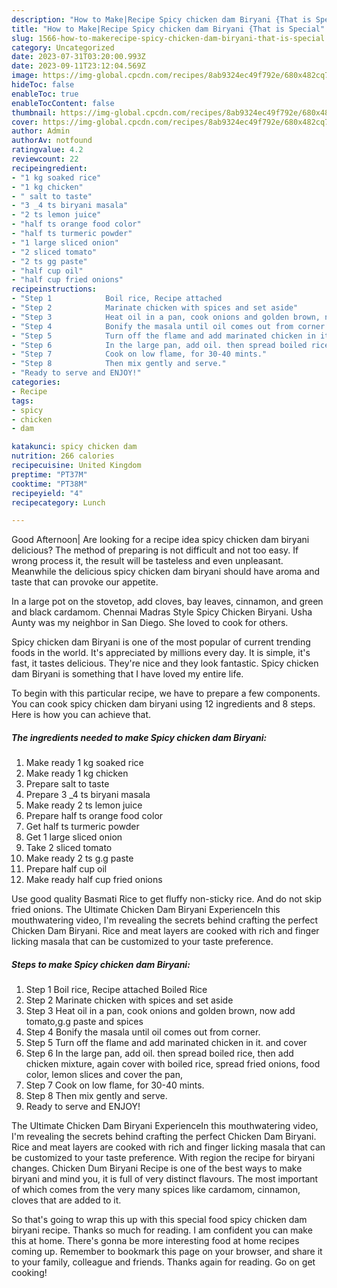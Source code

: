```yaml
---
description: "How to Make|Recipe Spicy chicken dam Biryani {That is Special"
title: "How to Make|Recipe Spicy chicken dam Biryani {That is Special"
slug: 1566-how-to-makerecipe-spicy-chicken-dam-biryani-that-is-special
category: Uncategorized
date: 2023-07-31T03:20:00.993Z
date: 2023-09-11T23:12:04.569Z
image: https://img-global.cpcdn.com/recipes/8ab9324ec49f792e/680x482cq70/spicy-chicken-dam-biryani-recipe-main-photo.jpg
hideToc: false
enableToc: true
enableTocContent: false
thumbnail: https://img-global.cpcdn.com/recipes/8ab9324ec49f792e/680x482cq70/spicy-chicken-dam-biryani-recipe-main-photo.jpg
cover: https://img-global.cpcdn.com/recipes/8ab9324ec49f792e/680x482cq70/spicy-chicken-dam-biryani-recipe-main-photo.jpg
author: Admin
authorAv: notfound
ratingvalue: 4.2
reviewcount: 22
recipeingredient:
- "1 kg soaked rice"
- "1 kg chicken"
- " salt to taste"
- "3 _4 ts biryani masala"
- "2 ts lemon juice"
- "half ts orange food color"
- "half ts turmeric powder"
- "1 large sliced onion"
- "2 sliced tomato"
- "2 ts gg paste"
- "half cup oil"
- "half cup fried onions"
recipeinstructions:
- "Step 1            Boil rice, Recipe attached                                Boiled Rice"
- "Step 2            Marinate chicken with spices and set aside"
- "Step 3            Heat oil in a pan, cook onions and golden brown, now add tomato,g.g paste and spices"
- "Step 4            Bonify the masala until oil comes out from corner."
- "Step 5            Turn off the flame and add marinated chicken in it. and cover"
- "Step 6            In the large pan, add oil. then spread boiled rice, then add chicken mixture, again cover with boiled rice, spread fried onions, food color, lemon slices and cover the pan,"
- "Step 7            Cook on low flame, for 30-40 mints."
- "Step 8            Then mix gently and serve."
- "Ready to serve and ENJOY!"
categories:
- Recipe
tags:
- spicy
- chicken
- dam

katakunci: spicy chicken dam 
nutrition: 266 calories
recipecuisine: United Kingdom
preptime: "PT37M"
cooktime: "PT38M"
recipeyield: "4"
recipecategory: Lunch

---
```



Good Afternoon| Are looking for a recipe idea spicy chicken dam biryani delicious? The method of preparing is not difficult and not too easy. If wrong process it, the result will be tasteless and even unpleasant. Meanwhile the delicious spicy chicken dam biryani should have aroma and taste that can provoke our appetite.





In a large pot on the stovetop, add cloves, bay leaves, cinnamon, and green and black cardamom. Chennai Madras Style Spicy Chicken Biryani. Usha Aunty was my neighbor in San Diego. She loved to cook for others.

Spicy chicken dam Biryani is one of the most popular of current trending foods in the world. It's appreciated by millions every day. It is simple, it's fast, it tastes delicious. They're nice and they look fantastic. Spicy chicken dam Biryani is something that I have loved my entire life.


To begin with this particular recipe, we have to prepare a few components. You can cook spicy chicken dam biryani using 12 ingredients and 8 steps. Here is how you can achieve that.

<!--inarticleads1-->

##### The ingredients needed to make Spicy chicken dam Biryani:

1. Make ready 1 kg soaked rice
1. Make ready 1 kg chicken
1. Prepare  salt to taste
1. Prepare 3 _4 ts biryani masala
1. Make ready 2 ts lemon juice
1. Prepare half ts orange food color
1. Get half ts turmeric powder
1. Get 1 large sliced onion
1. Take 2 sliced tomato
1. Make ready 2 ts g.g paste
1. Prepare half cup oil
1. Make ready half cup fried onions


Use good quality Basmati Rice to get fluffy non-sticky rice. And do not skip fried onions. The Ultimate Chicken Dam Biryani ExperienceIn this mouthwatering video, I&#39;m revealing the secrets behind crafting the perfect Chicken Dam Biryani. Rice and meat layers are cooked with rich and finger licking masala that can be customized to your taste preference. 

<!--inarticleads2-->

##### Steps to make Spicy chicken dam Biryani:

1. Step 1            Boil rice, Recipe attached                                Boiled Rice
1. Step 2            Marinate chicken with spices and set aside
1. Step 3            Heat oil in a pan, cook onions and golden brown, now add tomato,g.g paste and spices
1. Step 4            Bonify the masala until oil comes out from corner.
1. Step 5            Turn off the flame and add marinated chicken in it. and cover
1. Step 6            In the large pan, add oil. then spread boiled rice, then add chicken mixture, again cover with boiled rice, spread fried onions, food color, lemon slices and cover the pan,
1. Step 7            Cook on low flame, for 30-40 mints.
1. Step 8            Then mix gently and serve.
1. Ready to serve and ENJOY!

The Ultimate Chicken Dam Biryani ExperienceIn this mouthwatering video, I&#39;m revealing the secrets behind crafting the perfect Chicken Dam Biryani. Rice and meat layers are cooked with rich and finger licking masala that can be customized to your taste preference. With region the recipe for biryani changes. Chicken Dum Biryani Recipe is one of the best ways to make biryani and mind you, it is full of very distinct flavours. The most important of which comes from the very many spices like cardamom, cinnamon, cloves that are added to it. 

So that's going to wrap this up with this special food spicy chicken dam biryani recipe. Thanks so much for reading. I am confident you can make this at home. There's gonna be more interesting food at home recipes coming up. Remember to bookmark this page on your browser, and share it to your family, colleague and friends. Thanks again for reading. Go on get cooking!
